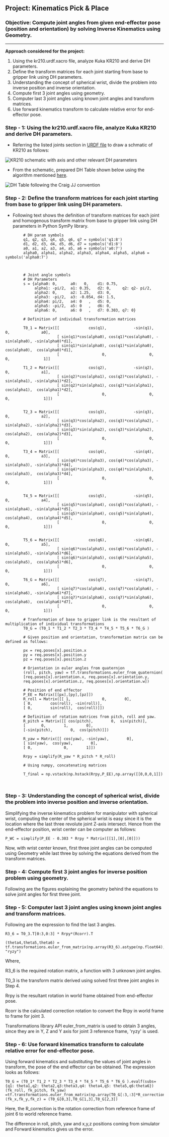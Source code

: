 ## Project: Kinematics Pick & Place
### Objective: Compute joint angles from given end-effector pose (position and orientation) by solving Inverse Kinematics using Geometry. 

---


**Approach considered for the project:**  


1. Using the kr210.urdf.xacro file, analyze Kuka KR210 and derive DH parameters.
2. Define the transform matrices for each joint starting from base to gripper link using DH parameters.  
3. Understanding the concept of spherical wrist, divide the problem into inverse position and inverse orientation.
4. Compute first 3 joint angles using geometry.
5. Computer last 3 joint angles using known joint angles and transform matrices.
6. Use forward kinematics transform to calculate relative error for end-effector pose. 



[//]: # (Image References)

[image1]: ./resources/schematic.png
[image2]: ./resources/DHTable.png
[image3]: ./resources/theta1.png
[image3]: ./resources/theta2.png
[image3]: ./resources/theta3.png

### **Step - 1**: Using the kr210.urdf.xacro file, analyze Kuka KR210 and derive DH parameters. 

[urdfpath]:./kuka_arm/urdf/kr210.urdf.xacro

- Referring the listed joints section in [URDF file][urdfpath] to draw a schmatic of KR210 as follows:

![KR210 schematic with axis and other relevant DH parameters][image1]

- From the schematic, prepared DH Table shown below using the algorithm mentioned [here](https://classroom.udacity.com/nanodegrees/nd209/parts/7b2fd2d7-e181-401e-977a-6158c77bf816/modules/8855de3f-2897-46c3-a805-628b5ecf045b/lessons/87c52cd9-09ba-4414-bc30-24ae18277d24/concepts/2f59c902-9c32-4b26-9e52-5e495ec14dba).

![DH Table following the Craig JJ convention][image2]

### **Step - 2**: Define the transform matrices for each joint starting from base to gripper link using DH parameters.

- Following text shows the definition of transform matrices for each joint and homogenous transform matrix from base to gripper link using DH parameters in Python SymPy library.

```     
		# DH param symbols
        q1, q2, q3, q4, q5, q6, q7 = symbols('q1:8')
        d1, d2, d3, d4, d5, d6, d7 = symbols('d1:8')
        a0, a1, a2, a3, a4, a5, a6 = symbols('a0:7')
        alpha0, alpha1, alpha2, alpha3, alpha4, alpha5, alpha6 = symbols('alpha0:7')



        # Joint angle symbols
        # DH Parameters
        s = {alpha0: 0,      a0:   0,    d1: 0.75, 
             alpha1: -pi/2,  a1: 0.35,   d2: 0,     q2: q2- pi/2,
             alpha2: 0,      a2: 1.25,   d3: 0,
             alpha3: -pi/2,  a3: -0.054, d4: 1.5,
             alpha4: pi/2,   a4: 0   ,   d5: 0,
             alpha5: -pi/2,  a5: 0   ,   d6: 0,
             alpha6: 0,      a6: 0   ,   d7: 0.303, q7: 0}

        # Definition of individual transformation matrices
        
        T0_1 = Matrix([[             cos(q1),            -sin(q1),            0,              a0],
                       [ sin(q1)*cos(alpha0), cos(q1)*cos(alpha0), -sin(alpha0), -sin(alpha0)*d1],
                       [ sin(q1)*sin(alpha0), cos(q1)*sin(alpha0),  cos(alpha0),  cos(alpha0)*d1],
                       [                   0,                   0,            0,               1]]

        T1_2 = Matrix([[             cos(q2),            -sin(q2),            0,              a1],
                       [ sin(q2)*cos(alpha1), cos(q2)*cos(alpha1), -sin(alpha1), -sin(alpha1)*d2],
                       [ sin(q2)*sin(alpha1), cos(q2)*sin(alpha1),  cos(alpha1),  cos(alpha1)*d2],
                       [                   0,                   0,            0,               1]])
        

        T2_3 = Matrix([[             cos(q3),            -sin(q3),            0,              a2],
                       [ sin(q3)*cos(alpha2), cos(q3)*cos(alpha2), -sin(alpha2), -sin(alpha2)*d3],
                       [ sin(q3)*sin(alpha2), cos(q3)*sin(alpha2),  cos(alpha2),  cos(alpha2)*d3],
                       [                   0,                   0,            0,               1]])

        T3_4 = Matrix([[             cos(q4),            -sin(q4),            0,              a3],
                       [ sin(q4)*cos(alpha3), cos(q4)*cos(alpha3), -sin(alpha3), -sin(alpha3)*d4],
                       [ sin(q4)*sin(alpha3), cos(q4)*sin(alpha3),  cos(alpha3),  cos(alpha3)*d4],
                       [                   0,                   0,            0,               1]])


        T4_5 = Matrix([[             cos(q5),            -sin(q5),            0,              a4],
                       [ sin(q5)*cos(alpha4), cos(q5)*cos(alpha4), -sin(alpha4), -sin(alpha4)*d5],
                       [ sin(q5)*sin(alpha4), cos(q5)*sin(alpha4),  cos(alpha4),  cos(alpha4)*d5],
                       [                   0,                   0,            0,               1]])


        T5_6 = Matrix([[             cos(q6),            -sin(q6),            0,              a5],
                       [ sin(q6)*cos(alpha5), cos(q6)*cos(alpha5), -sin(alpha5), -sin(alpha5)*d6],
                       [ sin(q6)*sin(alpha5), cos(q6)*sin(alpha5),  cos(alpha5),  cos(alpha5)*d6],
                       [                   0,                   0,            0,               1]])

        T6_G = Matrix([[             cos(q7),            -sin(q7),            0,              a6],
                       [ sin(q7)*cos(alpha6), cos(q7)*cos(alpha6), -sin(alpha6), -sin(alpha6)*d7],
                       [ sin(q7)*sin(alpha6), cos(q7)*sin(alpha6),  cos(alpha6),  cos(alpha6)*d7],
                       [                   0,                   0,            0,               1]])
        
        # Tranformation of base to gripper link is the resultant of multiplication of individual transformations
        T0_G = (T0_1 * T1_2 * T2_3 * T3_4 * T4_5 * T5_6 * T6_G )
        
        # Given position and orientation, transformation matrix can be defined as follows:
        
        px = req.poses[x].position.x
        py = req.poses[x].position.y
        pz = req.poses[x].position.z
        
        # Orientation in euler angles from quaternion
        (roll, pitch, yaw) = tf.transformations.euler_from_quaternion(
        [req.poses[x].orientation.x, req.poses[x].orientation.y,
        req.poses[x].orientation.z, req.poses[x].orientation.w]) 
        
        # Position of end effector
        P_EE = Matrix([[px],[py],[pz]])       
        R_roll = Matrix([[ 1,              0,        0],
        [ 0,        cos(roll), -sin(roll)],
        [ 0,        sin(roll),  cos(roll)]])
        
        # Definition of rotation matrices from pitch, roll and yaw.
        R_pitch = Matrix([[ cos(pitch),        0,  sin(pitch)],
        [       0,        1,        0],
        [-sin(pitch),        0,  cos(pitch)]])

        R_yaw = Matrix([[ cos(yaw), -sin(yaw),        0],
        [ sin(yaw),  cos(yaw),        0],
        [ 0,              0,        1]])

        Rrpy = simplify(R_yaw * R_pitch * R_roll)
        
        # Using numpy, concatenating matrices
        
        T_final = np.vstack(np.hstack(Rrpy,P_EE),np.array([[0,0,0,1]])
        
        
```

### **Step - 3**: Understanding the concept of spherical wrist, divide the problem into inverse position and inverse orientation.

Simplifying the inverse kinematics problem for manipulator with spherical wrist, computing the center of the spherical wrist is easy since it is the location where the last three revolute joint Z-axis intersect. Hence from the end-effector position, wrist center can be computer as follows:

```
P_WC = simplify(P_EE - 0.303 * Rrpy * Matrix([[1],[0],[0]]))
```
Now, with wrist center known, first three joint angles can be computed using Geometry while last three by solving the equations derived from the transform matrices.
        
### **Step - 4**: Compute first 3 joint angles for inverse position problem using geometry.

Following are the figures explaining the geometry behind the equations to solve joint angles for first three joint.


### **Step - 5**: Computer last 3 joint angles using known joint angles and transform matrices.
Following are the expression to find the last 3 angles.

```
R3_6 = T0_3.T[0:3,0:3] * Rrpy*(Rcorr).T

(theta4,theta5,theta6) = tf.transformations.euler_from_matrix(np.array(R3_6).astype(np.float64), "ryzy")
```

Where, 

R3_6 is the required rotation matrix, a function with 3 unknown joint angles.

T0_3 is the transform matrix derived using solved first three joint angles in Step 4.

Rrpy is the resultant rotation in world frame obtained from end-effector pose.

Rcorr is the calculated correction rotation to convert the Rrpy in world frame to frame for joint 3.

Transformations library API euler_from_matrix is used to obtain 3 angles, since they are in Y, Z and Y axis for joint 3 reference frame, 'ryzy' is used.


### **Step - 6**: Use forward kinematics transform to calculate relative error for end-effector pose.

Using forward kinematics and substituting the values of joint angles in transform, the pose of the end effector can be obtained. The expression looks as follows:

```
T0_G = (T0_1* T1_2 * T2_3 * T3_4 * T4_5 * T5_6 * T6_G ).evalf(subs={q1: theta1,q2: theta2,q3:theta3,q4: theta4,q5: theta5,q6:theta6})
(fk_roll, fk_pitch, fk_yaw) =tf.transformations.euler_from_matrix(np.array(T0_G[:3,:3]*R_correction))
(fk_x,fk_y,fk_z) = (T0_G[0,3],T0_G[1,3],T0_G[2,3])
```

Here, the R_correction is the rotation correction from reference frame of joint 6 to world reference frame.

The difference in roll, pitch, yaw and x,y,z positions coming from simulator and Forward kinematics gives us the error.
